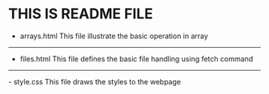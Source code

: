 <h1>THIS IS README FILE</h1>

- arrays.html
This file illustrate the basic operation in array

<hr/>

- files.html
This file defines the basic file handling using fetch command

<hr/>
- style.css
This file draws the styles to the webpage